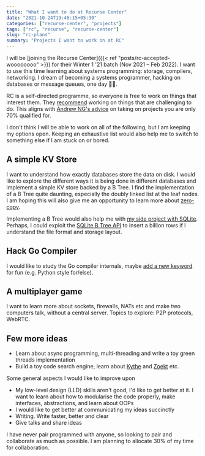 ```yaml
---
title: "What I want to do at Recurse Center"
date: "2021-10-24T19:46:15+05:30"
categories: ["recurse-center", "projects"]
tags: ["rc", "recurse", "recurse-center"]
slug: "rc-plans"
summary: "Projects I want to work on at RC"
---
```


I will be [joining the Recurse Center]({{< ref "posts/rc-accepted-woooooooo" >}}) for their Winter 1 '21 batch (Nov 2021 – Feb 2022). I want to use this time learning about systems programming: storage, compilers, networking. I dream of becoming a systems programmer, hacking on databases or message queues, one day 🧑‍💻.

RC is a self-directed programme, so everyone is free to work on things that interest them. They [recommend](https://www.recurse.com/manual#sec-advice) working on things that are challenging to do. This aligns with [Andrew NG's advice](https://twitter.com/AndrewYNg/status/841076327931236352) on taking on projects you are only 70% qualified for.

I don't think I will be able to work on all of the following, but I am keeping my options open. Keeping an exhaustive list would also help me to switch to something else if I am stuck on or bored.

## A simple KV Store 

I want to understand how exactly databases store the data on disk. I would like to explore the different ways it is being done in different databases and implement a simple KV store backed by a B Tree. I find the implementation of a  B Tree quite daunting, especially the doubly linked list at the leaf nodes. I am hoping this will also give me an opportunity to learn more about [zero-copy](https://developer.ibm.com/articles/j-zerocopy/).

Implementing a B Tree would also help me with [my side project with SQLite](https://github.com/avinassh/fast-sqlite3-inserts). Perhaps, I could exploit the [SQLite B Tree API](https://sqlite.org/btreemodule.html) to insert a billion rows if I understand the file format and storage layout.

## Hack Go Compiler

I would like to study the Go compiler internals, maybe [add a new keyword](https://eli.thegreenplace.net/2019/go-compiler-internals-adding-a-new-statement-to-go-part-1/) for fun (e.g. Python style for/else). 

## A multiplayer game

I want to learn more about sockets, firewalls, NATs etc and make two computers talk, without a central server. Topics to explore: P2P protocols, WebRTC. 


## Few more ideas

- Learn about async programming, multi-threading and write a toy green threads implementation
- Build a toy code search engine, learn about [Kythe](https://kythe.io/docs/kythe-overview.html) and [Zoekt](https://github.com/google/zoekt/blob/master/doc/design.md) etc.

Some general aspects I would like to improve upon

- My low-level design (LLD) skills aren't good, I'd like to get better at it. I want to learn about how to modularise the code properly, make interfaces, abstractions, and learn about OOPs
- I would like to get better at communicating my ideas succinctly
- Writing. Write faster, better and clear
- Give talks and share ideas

I have never pair programmed with anyone, so looking to pair and collaborate as much as possible. I am planning to allocate 30% of my time for collaboration.
